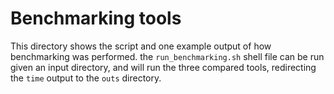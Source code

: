 # Benchmarking tools
This directory shows the script and one example output of how benchmarking was
performed. the `run_benchmarking.sh` shell file can be run given an input
directory, and will run the three compared tools, redirecting the `time` output
to the `outs` directory.
